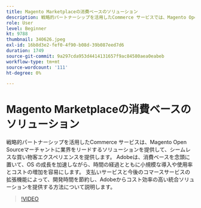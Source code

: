 ```yaml
---
title: Magento Marketplaceの消費ベースのソリューション
description: 戦略的パートナーシップを活用したCommerce サービスでは、Magento Open Sourceマーチャントに業界をリードするソリューションを提供して、シームレスな買い物客エクスペリエンスを提供します…（説明は 60～160 文字にする必要があります）
role: User
level: Beginner
kt: 9788
thumbnail: 340626.jpeg
exl-id: 16b8d3e2-fef0-4f90-b08d-39b087eed7d6
duration: 1749
source-git-commit: 9a297cda953d4414131657f9ac84580aea0eabeb
workflow-type: tm+mt
source-wordcount: '111'
ht-degree: 0%

---
```


# Magento Marketplaceの消費ベースのソリューション

戦略的パートナーシップを活用したCommerce サービスは、Magento Open Sourceマーチャントに業界をリードするソリューションを提供して、シームレスな買い物客エクスペリエンスを提供します。 Adobeは、消費ベースを念頭に置いて、OS の成長を加速しながら、時間の経過とともに小規模な導入や使用率とコストの増加を容易にします。 支払いサービスと今後のコマースサービスの拡張機能によって、開発時間を節約し、Adobeからコスト効率の高い統合ソリューションを提供する方法について説明します。

>[!VIDEO](https://video.tv.adobe.com/v/340626/?quality=12&learn=on)
